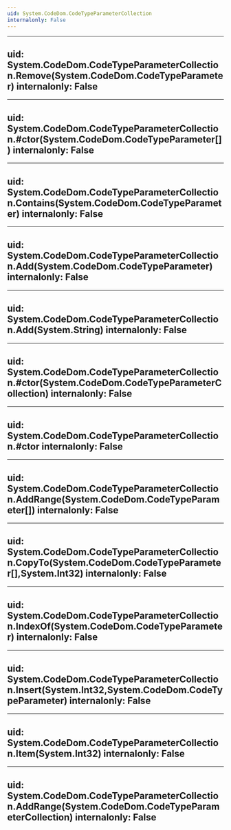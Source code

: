 ```yaml
---
uid: System.CodeDom.CodeTypeParameterCollection
internalonly: False
---
```


---
uid: System.CodeDom.CodeTypeParameterCollection.Remove(System.CodeDom.CodeTypeParameter)
internalonly: False
---

---
uid: System.CodeDom.CodeTypeParameterCollection.#ctor(System.CodeDom.CodeTypeParameter[])
internalonly: False
---

---
uid: System.CodeDom.CodeTypeParameterCollection.Contains(System.CodeDom.CodeTypeParameter)
internalonly: False
---

---
uid: System.CodeDom.CodeTypeParameterCollection.Add(System.CodeDom.CodeTypeParameter)
internalonly: False
---

---
uid: System.CodeDom.CodeTypeParameterCollection.Add(System.String)
internalonly: False
---

---
uid: System.CodeDom.CodeTypeParameterCollection.#ctor(System.CodeDom.CodeTypeParameterCollection)
internalonly: False
---

---
uid: System.CodeDom.CodeTypeParameterCollection.#ctor
internalonly: False
---

---
uid: System.CodeDom.CodeTypeParameterCollection.AddRange(System.CodeDom.CodeTypeParameter[])
internalonly: False
---

---
uid: System.CodeDom.CodeTypeParameterCollection.CopyTo(System.CodeDom.CodeTypeParameter[],System.Int32)
internalonly: False
---

---
uid: System.CodeDom.CodeTypeParameterCollection.IndexOf(System.CodeDom.CodeTypeParameter)
internalonly: False
---

---
uid: System.CodeDom.CodeTypeParameterCollection.Insert(System.Int32,System.CodeDom.CodeTypeParameter)
internalonly: False
---

---
uid: System.CodeDom.CodeTypeParameterCollection.Item(System.Int32)
internalonly: False
---

---
uid: System.CodeDom.CodeTypeParameterCollection.AddRange(System.CodeDom.CodeTypeParameterCollection)
internalonly: False
---

